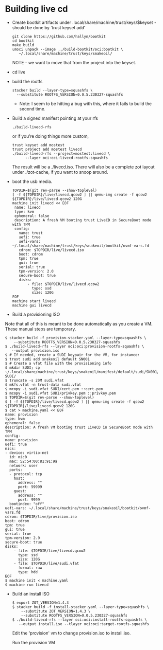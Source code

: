 # Building live cd

 * Create bootkit artifacts under .local/share/machine/trust/keys/$keyset - should
   be done by 'trust keyset add'

   ```
   git clone https://github.com/hallyn/bootkit
   cd bootkit
   make build
   umoci unpack --image ../build-bootkit/oci:bootkit \
      ~/.local/share/machine/trust/keys/snakeoil/
   ```
   NOTE - we want to move that from the project into the keyset.

 * cd live
 * build the rootfs
 
    ```
    stacker build --layer-type=squashfs \
      --substitute ROOTFS_VERSION=0.0.5.230327-squashfs
    ```

   * Note: I  seem to be hitting a bug with this, where it fails to build the second time.

 * Build a signed manifest pointing at your rfs

    ```
    ./build-livecd-rfs
    ```
    or if you're doing things more custom,
    ```
    trust keyset add mostest
    trust project add mostest livecd
    ./build-livecd-rfs --project=mostest:livecd \
          --layer oci:oci:livecd-rootfs-squashfs
    ````
    The result will be a ./livecd.iso.  There will also be a complete
    zot layout under ./zot-cache, if you want to snoop around.

 * boot the usb media. 
 
   ```
   TOPDIR=$(git rev-parse --show-toplevel)
   [ -f ${TOPDIR}/live/livecd.qcow2 ] || qemu-img create -f qcow2 ${TOPDIR}/live/livecd.qcow2 120G
   machine init livecd << EOF
    name: livecd
    type: kvm
    ephemeral: false
    description: A fresh VM booting trust LiveCD in SecureBoot mode with TPM
    config:
      name: trust
      uefi: true
      uefi-vars: ~/.local/share/machine/trust/keys/snakeoil/bootkit/ovmf-vars.fd
      cdrom: $TOPDIR/live/livecd.iso
      boot: cdrom
      tpm: true
      gui: true
      serial: true
      tpm-version: 2.0
      secure-boot: true
      disks:
          - file: $TOPDIR/live/livecd.qcow2
            type: ssd
            size: 120G
   EOF
   machine start livecd
   machine gui livecd
    ```

* Build a provisioning ISO

Note that all of this is meant to be done automatically as you
create a VM.  These manual steps are temporary.

  ```
  $ stacker build -f provision-stacker.yaml --layer-type=squashfs \
      --substitute ROOTFS_VERSION=0.0.5.230327-squashfs
  $ ./build-livecd-rfs --layer oci:oci:provision-rootfs-squashfs \
     --output provision.iso
  $ # If needed, create a SUDI keypair for the VM, for instance:
  $ trust sudi add snakeoil default SN001
  $ # Create a vfat file with the provisioning info
  $ mkdir SUDI; cp ~/.local/share/machine/trust/keys/snakeoil/manifest/default/sudi/SN001/* SUDI/
  $ truncate -s 20M sudi.vfat
  $ mkfs.vfat -n trust-data sudi.vfat
  $ mcopy -i sudi.vfat SUDI/cert.pem ::cert.pem
  $ mcopy -i sudi.vfat SUDI/privkey.pem ::privkey.pem
  $ TOPDIR=$(git rev-parse --show-toplevel)
  $ [ -f ${TOPDIR}/live/livecd.qcow2 ] || qemu-img create -f qcow2 ${TOPDIR}/live/livecd.qcow2 120G
  $ cat > machine.yaml << EOF
name: provision
type: kvm
ephemeral: false
description: A fresh VM booting trust LiveCD in SecureBoot mode with TPM
config:
  name: provision
  uefi: true
  nics:
  - device: virtio-net
    id: nic0
    mac: 52:54:00:81:91:9a
    network: user
    ports:
    - protocol: tcp
      host:
        address: ""
        port: 59999
      guest:
        address: ""
        port: 9999
    bootindex: "off"
  uefi-vars: ~/.local/share/machine/trust/keys/snakeoil/bootkit/ovmf-vars.fd
  cdrom: $TOPDIR/live/provision.iso
  boot: cdrom
  tpm: true
  gui: true
  serial: true
  tpm-version: 2.0
  secure-boot: true
  disks:
      - file: $TOPDIR/live/livecd.qcow2
        type: ssd
        size: 120G
      - file: $TOPDIR/live/sudi.vfat
        format: raw
        type: hdd
EOF
  $ machine init < machine.yaml
  $ machine run livecd
  ```

* Build an install ISO

  ```
  $ export ZOT_VERSION=1.4.3
  $ stacker build -f install-stacker.yaml --layer-type=squashfs \
      --substitute ZOT_VERSION=1.4.3 \
      --substitute ROOTFS_VERSION=0.0.5.230327-squashfs
  $ ./build-livecd-rfs --layer oci:oci:install-rootfs-squashfs \
     --output install.iso --tlayer oci:oci:target-rootfs-squashfs
  ```

  Edit the 'provision' vm to change provision.iso to install.iso.

  Run the provision VM
